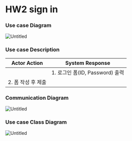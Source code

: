 # HW2 sign in

### Use case Diagram

![Untitled](https://user-images.githubusercontent.com/58579386/168734791-9b826372-1d92-4604-a60e-6dca678e26f3.png)

### Use case Description

| Actor Action | System Response  |
| --- | --- |
|  | 1. 로그인 폼(ID, Password) 출력 |
| 2. 폼 작성 후 제출 |  |

### Communication Diagram

![Untitled](https://user-images.githubusercontent.com/58579386/169039615-2cea8fa8-cfe3-4246-a968-6ed5432936ea.png)

### Use case Class Diagram

![Untitled](https://user-images.githubusercontent.com/58579386/169039652-b2a569cf-5c69-4c41-9459-a8c5b15a0bde.png)
